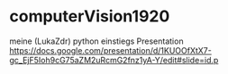 # computerVision1920
meine (LukaZdr) python einstiegs Presentation
  https://docs.google.com/presentation/d/1KUOOfXtX7-gc_EjF5Ioh9cG75aZM2uRcmG2fnz1yA-Y/edit#slide=id.p

